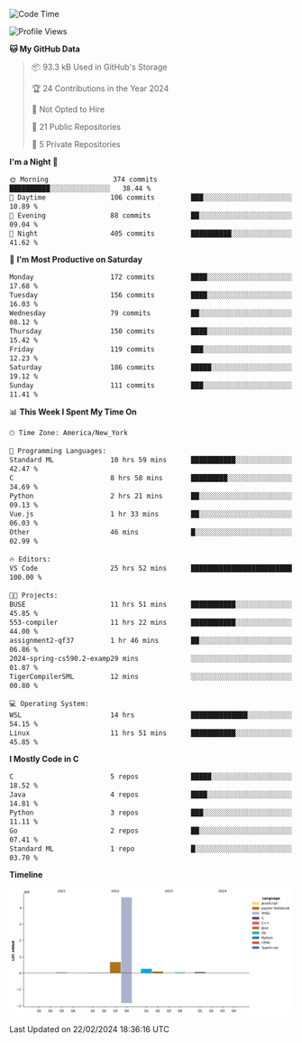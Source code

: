 <!--START_SECTION:waka-->
![Code Time](http://img.shields.io/badge/Code%20Time-76%20hrs%2035%20mins-blue)

![Profile Views](http://img.shields.io/badge/Profile%20Views-0-blue)

**🐱 My GitHub Data** 

> 📦 93.3 kB Used in GitHub's Storage 
 > 
> 🏆 24 Contributions in the Year 2024
 > 
> 🚫 Not Opted to Hire
 > 
> 📜 21 Public Repositories 
 > 
> 🔑 5 Private Repositories 
 > 
**I'm a Night 🦉** 

```text
🌞 Morning                374 commits         ██████████░░░░░░░░░░░░░░░   38.44 % 
🌆 Daytime                106 commits         ███░░░░░░░░░░░░░░░░░░░░░░   10.89 % 
🌃 Evening                88 commits          ██░░░░░░░░░░░░░░░░░░░░░░░   09.04 % 
🌙 Night                  405 commits         ██████████░░░░░░░░░░░░░░░   41.62 % 
```
📅 **I'm Most Productive on Saturday** 

```text
Monday                   172 commits         ████░░░░░░░░░░░░░░░░░░░░░   17.68 % 
Tuesday                  156 commits         ████░░░░░░░░░░░░░░░░░░░░░   16.03 % 
Wednesday                79 commits          ██░░░░░░░░░░░░░░░░░░░░░░░   08.12 % 
Thursday                 150 commits         ████░░░░░░░░░░░░░░░░░░░░░   15.42 % 
Friday                   119 commits         ███░░░░░░░░░░░░░░░░░░░░░░   12.23 % 
Saturday                 186 commits         █████░░░░░░░░░░░░░░░░░░░░   19.12 % 
Sunday                   111 commits         ███░░░░░░░░░░░░░░░░░░░░░░   11.41 % 
```


📊 **This Week I Spent My Time On** 

```text
🕑︎ Time Zone: America/New_York

💬 Programming Languages: 
Standard ML              10 hrs 59 mins      ███████████░░░░░░░░░░░░░░   42.47 % 
C                        8 hrs 58 mins       █████████░░░░░░░░░░░░░░░░   34.69 % 
Python                   2 hrs 21 mins       ██░░░░░░░░░░░░░░░░░░░░░░░   09.13 % 
Vue.js                   1 hr 33 mins        ██░░░░░░░░░░░░░░░░░░░░░░░   06.03 % 
Other                    46 mins             █░░░░░░░░░░░░░░░░░░░░░░░░   02.99 % 

🔥 Editors: 
VS Code                  25 hrs 52 mins      █████████████████████████   100.00 % 

🐱‍💻 Projects: 
BUSE                     11 hrs 51 mins      ███████████░░░░░░░░░░░░░░   45.85 % 
553-compiler             11 hrs 22 mins      ███████████░░░░░░░░░░░░░░   44.00 % 
assignment2-qf37         1 hr 46 mins        ██░░░░░░░░░░░░░░░░░░░░░░░   06.86 % 
2024-spring-cs590.2-examp29 mins             ░░░░░░░░░░░░░░░░░░░░░░░░░   01.87 % 
TigerCompilerSML         12 mins             ░░░░░░░░░░░░░░░░░░░░░░░░░   00.80 % 

💻 Operating System: 
WSL                      14 hrs              ██████████████░░░░░░░░░░░   54.15 % 
Linux                    11 hrs 51 mins      ███████████░░░░░░░░░░░░░░   45.85 % 
```

**I Mostly Code in C** 

```text
C                        5 repos             █████░░░░░░░░░░░░░░░░░░░░   18.52 % 
Java                     4 repos             ████░░░░░░░░░░░░░░░░░░░░░   14.81 % 
Python                   3 repos             ███░░░░░░░░░░░░░░░░░░░░░░   11.11 % 
Go                       2 repos             ██░░░░░░░░░░░░░░░░░░░░░░░   07.41 % 
Standard ML              1 repo              █░░░░░░░░░░░░░░░░░░░░░░░░   03.70 % 
```



**Timeline**

![Lines of Code chart](https://raw.githubusercontent.com/fqzz2000/fqzz2000/main/assets/bar_graph.png)


 Last Updated on 22/02/2024 18:36:16 UTC
<!--END_SECTION:waka-->

